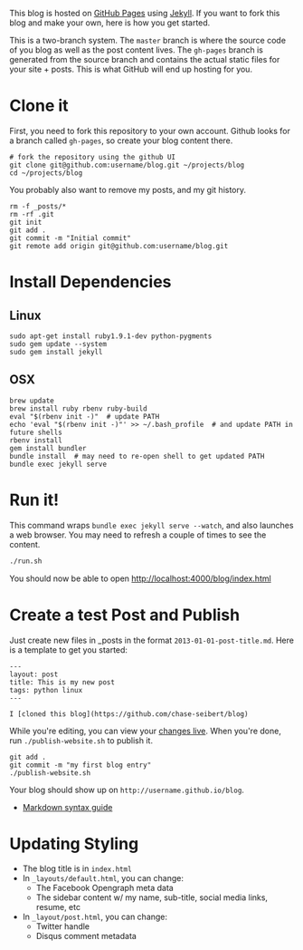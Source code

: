 This blog is hosted on [GitHub Pages](http://pages.github.com/) using [Jekyll](http://jekyllrb.com/). If you want to fork this blog and make your own, here is how you get started.

This is a two-branch system. The `master` branch is where the source code of you blog as well as the post content lives. The `gh-pages` branch is generated from the source branch and contains the actual static files for your site + posts. This is what GitHub will end up hosting for you.

# Clone it

First, you need to fork this repository to your own account. Github looks for a branch called `gh-pages`, so create your blog content there.

```
# fork the repository using the github UI
git clone git@github.com:username/blog.git ~/projects/blog
cd ~/projects/blog
```

You probably also want to remove my posts, and my git history.

```
rm -f _posts/*
rm -rf .git
git init
git add .
git commit -m "Initial commit"
git remote add origin git@github.com:username/blog.git
```

# Install Dependencies

## Linux

```
sudo apt-get install ruby1.9.1-dev python-pygments
sudo gem update --system
sudo gem install jekyll
```

## OSX

```
brew update
brew install ruby rbenv ruby-build
eval "$(rbenv init -)"  # update PATH
echo 'eval "$(rbenv init -)"' >> ~/.bash_profile  # and update PATH in future shells
rbenv install
gem install bundler
bundle install  # may need to re-open shell to get updated PATH
bundle exec jekyll serve
```

# Run it!

This command wraps `bundle exec jekyll serve --watch`, and also launches a web browser. You may need to refresh a couple of times to see the content.

```bash
./run.sh
```

You should now be able to open [http://localhost:4000/blog/index.html](http://localhost:4000/blog/index.html)

# Create a test Post and Publish

Just create new files in _posts in the format `2013-01-01-post-title.md`. Here is a template to get you started:

```
---
layout: post
title: This is my new post
tags: python linux
---

I [cloned this blog](https://github.com/chase-seibert/blog)
```

While you're editing, you can view your [changes live](http://localhost:4000/blog/index.html). When you're done, run `./publish-website.sh` to publish it.

```
git add .
git commit -m "my first blog entry"
./publish-website.sh
```

Your blog should show up on `http://username.github.io/blog`.

* [Markdown syntax guide](http://en.wikipedia.org/wiki/Markdown#Syntax_examples)


# Updating Styling

- The blog title is in `index.html`
- In `_layouts/default.html`, you can change:
    - The Facebook Opengraph meta data
    - The sidebar content w/ my name, sub-title, social media links, resume, etc
- In `_layout/post.html`, you can change:
    - Twitter handle
    - Disqus comment metadata
